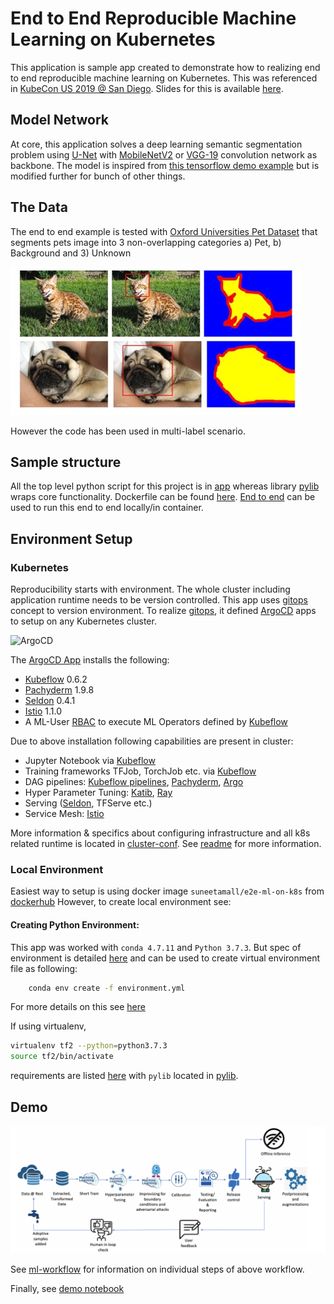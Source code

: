# End to End Reproducible Machine Learning on Kubernetes

This application is sample app created to demonstrate how to realizing end to end reproducible machine learning on Kubernetes. 
This was referenced in [KubeCon US 2019 @ San Diego](https://sched.co/UacQ). Slides for this is available [here](https://suneeta-mall.github.io/talks/KubeCon_US_2019.html).

## Model Network
At core, this application solves a deep learning semantic segmentation problem using [U-Net](https://arxiv.org/abs/1505.04597) with [MobileNetV2](https://arxiv.org/abs/1801.04381) or [VGG-19](https://arxiv.org/abs/1409.1556) convolution network as backbone. 
The model is inspired from [this tensorflow demo example](https://www.tensorflow.org/tutorials/images/segmentation) but is modified further for bunch of other things. 

## The Data
The end to end example is tested with [Oxford Universities Pet Dataset](https://www.robots.ox.ac.uk/~vgg/data/pets/) that segments pets image into 3 non-overlapping categories a) Pet, b) Background and 3) Unknown

![Oxford Pet Dataset Sample](resources/oxford_image.jpg "Oxford Pet Dataset Sample")

However the code has been used in multi-label scenario.  

## Sample structure
All the top level python script for this project is in [app](app) whereas library [pylib](pypkg/pylib) wraps core functionality. 
Dockerfile can be found [here](Dockerfile). 
[End to end](run_e2e.sh) can be used to run this end to end locally/in container.

## Environment Setup

### Kubernetes 
Reproducibility starts with environment. The whole cluster including application runtime needs to be version controlled. 
This app uses [gitops](https://www.weave.works/technologies/gitops/) concept to version environment. To realize [gitops](https://www.weave.works/technologies/gitops/),
it defined [ArgoCD](https://argoproj.github.io/argo-cd) apps to setup on any Kubernetes cluster. 

![ArgoCD](https://argoproj.github.io/argo-cd/assets/argocd_architecture.png "ArgoCD") 

The [ArgoCD App](cluster-conf/e2e-ml-argocd-app.yaml) installs the following:

- [Kubeflow](https://github.com/kubeflow/kubeflow) 0.6.2
- [Pachyderm](https://github.com/pachyderm/pachyderm) 1.9.8
- [Seldon](https://github.com/SeldonIO/seldon-core) 0.4.1
- [Istio](https://github.com/istio/istio) 1.1.0
- A ML-User [RBAC](https://kubernetes.io/docs/reference/access-authn-authz/rbac/) to execute ML Operators defined by [Kubeflow](https://github.com/kubeflow/kubeflow)

Due to above installation following capabilities are present in cluster:
- Jupyter Notebook via [Kubeflow](https://github.com/kubeflow/kubeflow)
- Training frameworks TFJob, TorchJob etc. via [Kubeflow](https://github.com/kubeflow/kubeflow)
- DAG pipelines:  [Kubeflow pipelines](https://github.com/kubeflow/pipelines), [Pachyderm](https://github.com/pachyderm/pachyderm), [Argo](https://github.com/argoproj/argo)
- Hyper Parameter Tuning:  [Katib](https://github.com/kubeflow/katib), [Ray](https://ray.readthedocs.io/en/latest/tune.html)
- Serving ([Seldon](https://github.com/SeldonIO/seldon-core), TFServe etc.)
- Service Mesh: [Istio](https://github.com/istio/istio)


More information & specifics about configuring infrastructure and all k8s related runtime is located in [cluster-conf](cluster-conf). See [readme](cluster-conf/README.md) for more information.

### Local Environment
Easiest way to setup is using docker image `suneetamall/e2e-ml-on-k8s` from [dockerhub](https://hub.docker.com/repository/docker/suneetamall/e2e-ml-on-k8s)
However, to create  local environment see:

#### Creating Python Environment:
This app was worked with `conda 4.7.11` and `Python 3.7.3`. But spec of environment is detailed [here](environment.yml)
and can be used to create virtual environment file as following:
```bash
    conda env create -f environment.yml
```
For more details on this see [here](https://docs.conda.io/projects/conda/en/latest/user-guide/tasks/manage-environments.html#create-env-from-file)

If using virtualenv,
```bash
virtualenv tf2 --python=python3.7.3
source tf2/bin/activate
``` 
requirements are listed [here](requirements.txt) with `pylib` located in [pylib](pypkg/setup.py).

## Demo

![Real machine learning workflow](resources/ml-workflow.jpg)

See [ml-workflow](ML_WORKFLOWS.md) for information on individual steps of above workflow.   

Finally, see [demo notebook](demo.ipynb)
